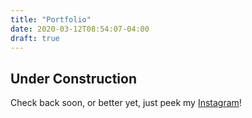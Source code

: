```yaml
---
title: "Portfolio"
date: 2020-03-12T08:54:07-04:00
draft: true
---
```


## Under Construction

Check back soon, or better yet, just peek my [Instagram](https://www.instagram.com/_bramses/)!